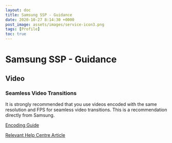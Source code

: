 ```yaml
---
layout: doc
title: Samsung SSP - Guidance
date: 2020-10-27 8:14:30 +0000
post_image: assets/images/service-icon3.png
tags: [Profile]
toc: true
---
```

# Samsung SSP - Guidance

## Video

### Seamless Video Transitions

It is strongly recommended that you use videos encoded with the same resolution and FPS for seamless video transitions. This is a recommendation directly from Samsung.

<a href="https://support.signagelive.com/hc/en-us/articles/115000151452">Encoding Guide</a>

<a href="https://support.signagelive.com/hc/en-us/articles/115000152451-Supported-Samsung-SSP-Players-and-their-Features">Relevant Help Centre Article</a>